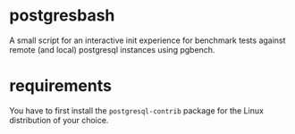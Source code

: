 # postgresbash
A small script for an interactive init experience for benchmark tests against remote (and local) postgresql instances using pgbench.

# requirements
You have to first install the ```postgresql-contrib``` package for the Linux distribution of your choice.
